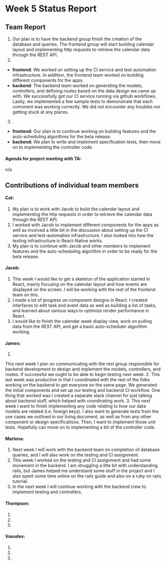 # Week 5 Status Report

## Team Report

1. Our plan is to have the backend group finish the creation of the database and queries. The frontend group will start building calendar layout and implementing http requests to retrieve the calendar data through the REST API.
2. 
- **frontend**: We worked on setting up the CI service and test-automation infrastructure. In addition, the frontend team worked on building different components for the apps. 
- **backend**: The backend team worked on generating the models, controllers,
  and defining routes based on the data design we came up with. We successfully
  got our CI service running via github workflows. Lastly, we implemented a few
  sample tests to demonstrate that each comonent was working correctly.
We did not encounter any troubles nor getting stuck at any places.
3. 
- **frontend:** Our plan is to continue working on building features and the auto-scheduling algorithms for the beta release.
- **backend:** We plan to write and implement specification tests, then move on
  to implementing the controller code. 

#### Agenda for project meeting with TA:
n/a



## Contributions of individual team members

#### Cat:
1. My plan is to work with Jacob to build the calendar layout and implementing the http requests in order to retrieve the calendar data through the REST API.
2. I worked with Jacob to implement different components for the apps as well as involved a little bit in the discussion about setting up the CI service and test-automation infrastructure. I also looked into how the testing infrastructure in React-Native works. 
3. My plan is to continue with Jacob and other members to implement features and the auto-scheduling algorithm in order to be ready for the beta release.

#### Jacob:
1. This week I would like to get a skeleton of the application started in React, mainly focusing on the calendar layout and how events are displayed on the screen. I will be working with the rest of the frontend team on this.
2. I made a lot of progress on component designs in React. I created interfaces to edit task and event data as well as building a list of tasks, and learned about various ways to optimize render performance in React.
3. I would like to finish the calendar week display view, work on pulling data from the REST API, and get a basic auto-scheduler algorithm working.

#### James:
1. 
 This next week I plan on communicating with the rest group responsible for
   backend development to design and implement the models, controllers, and
   routes. If successful we ought to be able to begin testing next week.
2. This last week was productive in that I coordinated with the rest of the
   folks working on the backend to get everyone on the same page. We generated
   the initial components and set up our testing and backend CI workflow. One
   thing that worked was I created a separate slack channel for just talking
   about backend stuff, which helped with coordinating work. 
3. This next week I want to finish implementing any code relating to how our
   data models are related (i.e. foreign keys). I also want to generate tests
   from the use cases we outlined in our living document, as well as from any
   other component or design specifications. Then, I want to implement those
   unit tests. Hopefully can move on to implementing a bit of the controller
   code.

#### Marlena:
1. Next week I will work with the backend team on completion of database queries, and I will also work on the testing and CI assignment.
2. This week I worked on the testing and CI assignment and had some movement in the backend. I am struggling a litte bit
with understanding rails, but James helped me understand some stuff in the project and I also spent some time online on
the rails guide and also on a ruby on rails tutorial.
3. In the next week I will continue working with the backend crew to implement testing and controllers.

#### Thompson:
1. 
2. 
3. 

#### Vasudev:
1. 
2. 
3. 
